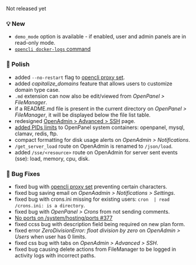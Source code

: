 Not released yet

### 💡 New
- `demo_mode` option is available - if enabled, user and admin panels are in read-only mode.
- [`opencli docker-logs` command](https://dev.openpanel.com/cli/docker.html#logs)

### 💅 Polish
- added `--no-restart` flag to [opencli proxy set](https://dev.openpanel.com/cli/proxy.html).
- added *capitalize_domains* feature that allows users to customize domain type case.
- `.md` extension can now also be edit/viewed from *OpenPanel > FileManager*.
- if a README.md file is present in the current directory on *OpenPanel > FileManager*, it will be displayed below the file list table.
- redesigned [OpenAdmin > Advanced > SSH](/docs/admin/server/ssh/) page.
- [added PIDs limits](https://github.com/stefanpejcic/openpanel-configuration/commit/68ab55dc558365a0a115a2205a02beb559315473) to OpenPanel system containers: openpanel, mysql, clamav, redis, ftp.
- compact formatting for disk usage alerts on *OpenAdmin > Notifications*.
- `/get_server_load` route on OpenAdmin is renamed to `/json/load`.
- added `/sse/<resource>` route on OpenAdmin for server sent events (sse): load, memory, cpu, disk.

### 🐛 Bug Fixes
- fixed bug with [opencli proxy set](https://dev.openpanel.com/cli/proxy.html) preventing certain characters.
- fixed bug saving email on *OpenAadmin > Notifications > Settings*.
- fixed bug with crons.ini missing for existing users: `cron  | read /crons.ini: is a directory`.
- fixed bug with *OpenPanel > Crons* from not sending comments.
- [No ports on /system/hosting/ports #377](https://github.com/stefanpejcic/OpenPanel/issues/377)
- fixed ccss bug with description field being required on new plan form.
- fixed error *ZeroDivisionError: float division by zero* on *OpenAdmin > Users* when user has 0 limits.
- fixed css bug with tabs on *OpenAdmin > Advanced > SSH*.
- fixed bug causing delete actions from FileManager to be logged in activity logs with incorrect paths.

